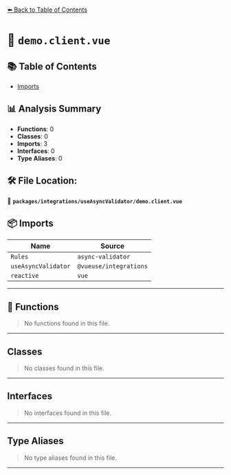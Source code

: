 [⬅️ Back to Table of Contents](../../../index.md)

# 📄 `demo.client.vue`

## 📚 Table of Contents

- [Imports](#imports)

## 📊 Analysis Summary

- **Functions**: 0
- **Classes**: 0
- **Imports**: 3
- **Interfaces**: 0
- **Type Aliases**: 0

## 🛠️ File Location:
📂 **`packages/integrations/useAsyncValidator/demo.client.vue`**

## 📦 Imports

| Name | Source |
|------|--------|
| `Rules` | `async-validator` |
| `useAsyncValidator` | `@vueuse/integrations` |
| `reactive` | `vue` |


---

## 🔧 Functions

> No functions found in this file.


---

## Classes

> No classes found in this file.


---

## Interfaces

> No interfaces found in this file.


---

## Type Aliases

> No type aliases found in this file.


---